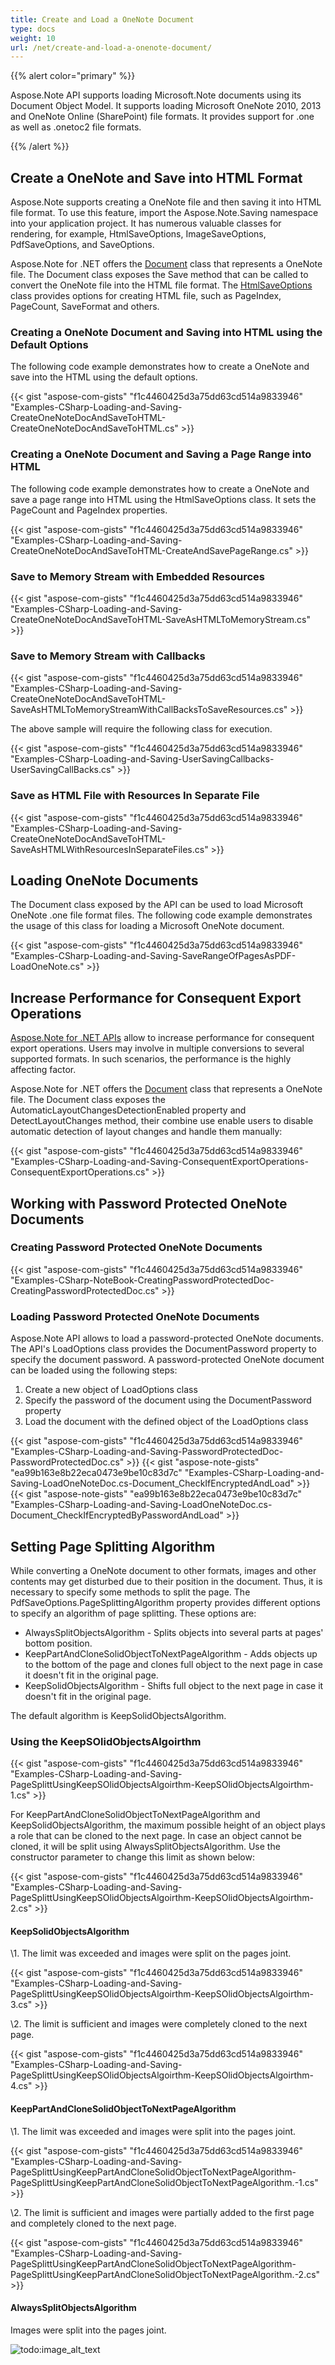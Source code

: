 ```yaml
---
title: Create and Load a OneNote Document
type: docs
weight: 10
url: /net/create-and-load-a-onenote-document/
---
```


{{% alert color="primary" %}} 

Aspose.Note API supports loading Microsoft.Note documents using its Document Object Model. It supports loading Microsoft OneNote 2010, 2013 and OneNote Online (SharePoint) file formats. It provides support for .one as well as .onetoc2 file formats.

{{% /alert %}} 
## **Create a OneNote and Save into HTML Format**
Aspose.Note supports creating a OneNote file and then saving it into HTML file format. To use this feature, import the Aspose.Note.Saving namespace into your application project. It has numerous valuable classes for rendering, for example, HtmlSaveOptions, ImageSaveOptions, PdfSaveOptions, and SaveOptions.

Aspose.Note for .NET offers the [Document](https://apireference.aspose.com/note/net/aspose.note/document) class that represents a OneNote file. The Document class exposes the Save method that can be called to convert the OneNote file into the HTML file format. The [HtmlSaveOptions](https://apireference.aspose.com/note/net/aspose.note.saving/htmlsaveoptions) class provides options for creating HTML file, such as PageIndex, PageCount, SaveFormat and others.
### **Creating a OneNote Document and Saving into HTML using the Default Options**
The following code example demonstrates how to create a OneNote and save into the HTML using the default options.

{{< gist "aspose-com-gists" "f1c4460425d3a75dd63cd514a9833946" "Examples-CSharp-Loading-and-Saving-CreateOneNoteDocAndSaveToHTML-CreateOneNoteDocAndSaveToHTML.cs" >}}
### **Creating a OneNote Document and Saving a Page Range into HTML**
The following code example demonstrates how to create a OneNote and save a page range into HTML using the HtmlSaveOptions class. It sets the PageCount and PageIndex properties.

{{< gist "aspose-com-gists" "f1c4460425d3a75dd63cd514a9833946" "Examples-CSharp-Loading-and-Saving-CreateOneNoteDocAndSaveToHTML-CreateAndSavePageRange.cs" >}}
### **Save to Memory Stream with Embedded Resources**
{{< gist "aspose-com-gists" "f1c4460425d3a75dd63cd514a9833946" "Examples-CSharp-Loading-and-Saving-CreateOneNoteDocAndSaveToHTML-SaveAsHTMLToMemoryStream.cs" >}}
### **Save to Memory Stream with Callbacks**
{{< gist "aspose-com-gists" "f1c4460425d3a75dd63cd514a9833946" "Examples-CSharp-Loading-and-Saving-CreateOneNoteDocAndSaveToHTML-SaveAsHTMLToMemoryStreamWithCallBacksToSaveResources.cs" >}}

The above sample will require the following class for execution.

{{< gist "aspose-com-gists" "f1c4460425d3a75dd63cd514a9833946" "Examples-CSharp-Loading-and-Saving-UserSavingCallbacks-UserSavingCallBacks.cs" >}}
### **Save as HTML File with Resources In Separate File**
{{< gist "aspose-com-gists" "f1c4460425d3a75dd63cd514a9833946" "Examples-CSharp-Loading-and-Saving-CreateOneNoteDocAndSaveToHTML-SaveAsHTMLWithResourcesInSeparateFiles.cs" >}}
## **Loading OneNote Documents**
The Document class exposed by the API can be used to load Microsoft OneNote .one file format files. The following code example demonstrates the usage of this class for loading a Microsoft OneNote document.

{{< gist "aspose-com-gists" "f1c4460425d3a75dd63cd514a9833946" "Examples-CSharp-Loading-and-Saving-SaveRangeOfPagesAsPDF-LoadOneNote.cs" >}}
## **Increase Performance for Consequent Export Operations**
[Aspose.Note for .NET APIs](https://products.aspose.com/note/net/) allow to increase performance for consequent export operations. Users may involve in multiple conversions to several supported formats. In such scenarios, the performance is the highly affecting factor.

Aspose.Note for .NET offers the [Document](https://apireference.aspose.com/note/net/aspose.note/document) class that represents a OneNote file. The Document class exposes the AutomaticLayoutChangesDetectionEnabled property and DetectLayoutChanges method, their combine use enable users to disable automatic detection of layout changes and handle them manually:

{{< gist "aspose-com-gists" "f1c4460425d3a75dd63cd514a9833946" "Examples-CSharp-Loading-and-Saving-ConsequentExportOperations-ConsequentExportOperations.cs" >}}
## **Working with Password Protected OneNote Documents**
### **Creating Password Protected OneNote Documents**
{{< gist "aspose-com-gists" "f1c4460425d3a75dd63cd514a9833946" "Examples-CSharp-NoteBook-CreatingPasswordProtectedDoc-CreatingPasswordProtectedDoc.cs" >}}
### **Loading Password Protected OneNote Documents**
Aspose.Note API allows to load a password-protected OneNote documents. The API's LoadOptions class provides the DocumentPassword property to specify the document password.
A password-protected OneNote document can be loaded using the following steps:

1. Create a new object of LoadOptions class
1. Specify the password of the document using the DocumentPassword property
1. Load the document with the defined object of the LoadOptions class



{{< gist "aspose-com-gists" "f1c4460425d3a75dd63cd514a9833946" "Examples-CSharp-Loading-and-Saving-PasswordProtectedDoc-PasswordProtectedDoc.cs" >}}
{{< gist "aspose-note-gists" "ea99b163e8b22eca0473e9be10c83d7c" "Examples-CSharp-Loading-and-Saving-LoadOneNoteDoc.cs-Document_CheckIfEncryptedAndLoad" >}}
{{< gist "aspose-note-gists" "ea99b163e8b22eca0473e9be10c83d7c" "Examples-CSharp-Loading-and-Saving-LoadOneNoteDoc.cs-Document_CheckIfEncryptedByPasswordAndLoad" >}}
## **Setting Page Splitting Algorithm**
While converting a OneNote document to other formats, images and other contents may get disturbed due to their position in the document. Thus, it is necessary to specify some methods to split the page. The PdfSaveOptions.PageSplittingAlgorithm property provides different options to specify an algorithm of page splitting. These options are:

- AlwaysSplitObjectsAlgorithm - Splits objects into several parts at pages' bottom position.
- KeepPartAndCloneSolidObjectToNextPageAlgorithm - Adds objects up to the bottom of the page and clones full object to the next page in case it doesn't fit in the original page.
- KeepSolidObjectsAlgorithm - Shifts full object to the next page in case it doesn't fit in the original page.

The default algorithm is KeepSolidObjectsAlgorithm.
### **Using the KeepSOlidObjectsAlgoirthm**
{{< gist "aspose-com-gists" "f1c4460425d3a75dd63cd514a9833946" "Examples-CSharp-Loading-and-Saving-PageSplittUsingKeepSOlidObjectsAlgoirthm-KeepSOlidObjectsAlgoirthm-1.cs" >}}

For KeepPartAndCloneSolidObjectToNextPageAlgorithm and KeepSolidObjectsAlgorithm, the maximum possible height of an object plays a role that can be cloned to the next page. In case an object cannot be cloned, it will be split using AlwaysSplitObjectsAlgorithm. Use the constructor parameter to change this limit as shown below:

{{< gist "aspose-com-gists" "f1c4460425d3a75dd63cd514a9833946" "Examples-CSharp-Loading-and-Saving-PageSplittUsingKeepSOlidObjectsAlgoirthm-KeepSOlidObjectsAlgoirthm-2.cs" >}}
#### **KeepSolidObjectsAlgorithm**
\1. The limit was exceeded and images were split on the pages joint.

{{< gist "aspose-com-gists" "f1c4460425d3a75dd63cd514a9833946" "Examples-CSharp-Loading-and-Saving-PageSplittUsingKeepSOlidObjectsAlgoirthm-KeepSOlidObjectsAlgoirthm-3.cs" >}}



\2. The limit is sufficient and images were completely cloned to the next page.

{{< gist "aspose-com-gists" "f1c4460425d3a75dd63cd514a9833946" "Examples-CSharp-Loading-and-Saving-PageSplittUsingKeepSOlidObjectsAlgoirthm-KeepSOlidObjectsAlgoirthm-4.cs" >}}


#### **KeepPartAndCloneSolidObjectToNextPageAlgorithm**
\1. The limit was exceeded and images were split into the pages joint.

{{< gist "aspose-com-gists" "f1c4460425d3a75dd63cd514a9833946" "Examples-CSharp-Loading-and-Saving-PageSplittUsingKeepPartAndCloneSolidObjectToNextPageAlgorithm-PageSplittUsingKeepPartAndCloneSolidObjectToNextPageAlgorithm.-1.cs" >}}



\2. The limit is sufficient and images were partially added to the first page and completely cloned to the next page.

{{< gist "aspose-com-gists" "f1c4460425d3a75dd63cd514a9833946" "Examples-CSharp-Loading-and-Saving-PageSplittUsingKeepPartAndCloneSolidObjectToNextPageAlgorithm-PageSplittUsingKeepPartAndCloneSolidObjectToNextPageAlgorithm.-2.cs" >}}


#### **AlwaysSplitObjectsAlgorithm**
Images were split into the pages joint.

![todo:image_alt_text](create-and-load-a-onenote-document_1.png)
